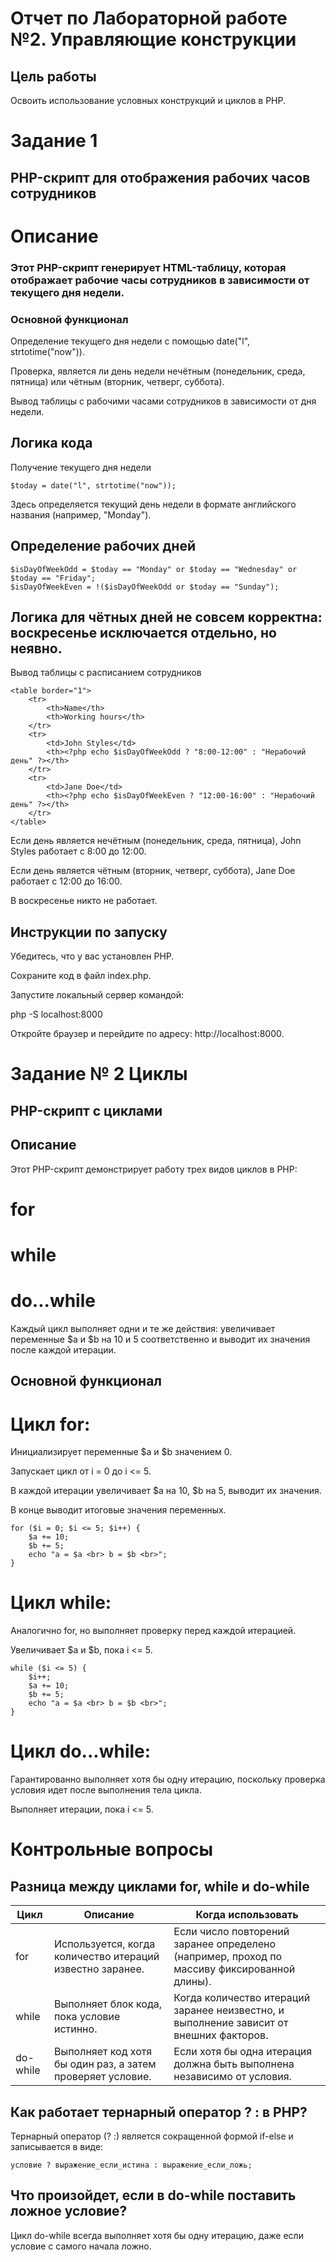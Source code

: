 # Отчет по Лабораторной работе №2. Управляющие конструкции

## Цель работы

Освоить использование условных конструкций и циклов в PHP.

# Задание 1

## PHP-скрипт для отображения рабочих часов сотрудников

# Описание

### Этот PHP-скрипт генерирует HTML-таблицу, которая отображает рабочие часы сотрудников в зависимости от текущего дня недели.

### Основной функционал

Определение текущего дня недели с помощью date("l", strtotime("now")).

Проверка, является ли день недели нечётным (понедельник, среда, пятница) или чётным (вторник, четверг, суббота).

Вывод таблицы с рабочими часами сотрудников в зависимости от дня недели.

## Логика кода

Получение текущего дня недели

```
$today = date("l", strtotime("now"));
```

Здесь определяется текущий день недели в формате английского названия (например, "Monday").

## Определение рабочих дней

```
$isDayOfWeekOdd = $today == "Monday" or $today == "Wednesday" or $today == "Friday";
$isDayOfWeekEven = !($isDayOfWeekOdd or $today == "Sunday");
```

## Логика для чётных дней не совсем корректна: воскресенье исключается отдельно, но неявно.

Вывод таблицы с расписанием сотрудников

```
<table border="1">
    <tr>
        <th>Name</th>
        <th>Working hours</th>
    </tr>
    <tr>
        <td>John Styles</td>
        <th><?php echo $isDayOfWeekOdd ? "8:00-12:00" : "Нерабочий день" ?></th>
    </tr>
    <tr>
        <td>Jane Doe</td>
        <th><?php echo $isDayOfWeekEven ? "12:00-16:00" : "Нерабочий день" ?></th>
    </tr>
</table>
```

Если день является нечётным (понедельник, среда, пятница), John Styles работает с 8:00 до 12:00.

Если день является чётным (вторник, четверг, суббота), Jane Doe работает с 12:00 до 16:00.

В воскресенье никто не работает.

## Инструкции по запуску

Убедитесь, что у вас установлен PHP.

Сохраните код в файл index.php.

Запустите локальный сервер командой:

php -S localhost:8000

Откройте браузер и перейдите по адресу: http://localhost:8000.

# Задание № 2 Циклы

## PHP-скрипт с циклами

## Описание

Этот PHP-скрипт демонстрирует работу трех видов циклов в PHP:

# for

# while

# do...while

Каждый цикл выполняет одни и те же действия: увеличивает переменные $a и $b на 10 и 5 соответственно и выводит их значения после каждой итерации.

## Основной функционал

# Цикл for:

Инициализирует переменные $a и $b значением 0.

Запускает цикл от i = 0 до i <= 5.

В каждой итерации увеличивает $a на 10, $b на 5, выводит их значения.

В конце выводит итоговые значения переменных.

```
for ($i = 0; $i <= 5; $i++) {
    $a += 10;
    $b += 5;
    echo "a = $a <br> b = $b <br>";
}
```

# Цикл while:

Аналогично for, но выполняет проверку перед каждой итерацией.

Увеличивает $a и $b, пока i <= 5.

```
while ($i <= 5) {
    $i++;
    $a += 10;
    $b += 5;
    echo "a = $a <br> b = $b <br>";
}
```

# Цикл do...while:

Гарантированно выполняет хотя бы одну итерацию, поскольку проверка условия идет после выполнения тела цикла.

Выполняет итерации, пока i <= 5.

# Контрольные вопросы

## Разница между циклами for, while и do-while

| Цикл     | Описание                                                   | Когда использовать                                                                          |
| -------- | ---------------------------------------------------------- | ------------------------------------------------------------------------------------------- |
| for      | Используется, когда количество итераций известно заранее.  | Если число повторений заранее определено (например, проход по массиву фиксированной длины). |
| while    | Выполняет блок кода, пока условие истинно.                 | Когда количество итераций заранее неизвестно, и выполнение зависит от внешних факторов.     |
| do-while | Выполняет код хотя бы один раз, а затем проверяет условие. | Если хотя бы одна итерация должна быть выполнена независимо от условия.                     |

## Как работает тернарный оператор ? : в PHP?

Тернарный оператор (? :) является сокращенной формой if-else и записывается в виде:

```
условие ? выражение_если_истина : выражение_если_ложь;

```

## Что произойдет, если в do-while поставить ложное условие?

Цикл do-while всегда выполняет хотя бы одну итерацию, даже если условие с самого начала ложно.
